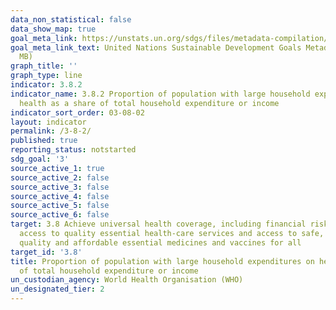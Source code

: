 ```yaml
---
data_non_statistical: false
data_show_map: true
goal_meta_link: https://unstats.un.org/sdgs/files/metadata-compilation/Metadata-Goal-3.pdf
goal_meta_link_text: United Nations Sustainable Development Goals Metadata (PDF 4.0
  MB)
graph_title: ''
graph_type: line
indicator: 3.8.2
indicator_name: 3.8.2 Proportion of population with large household expenditures on
  health as a share of total household expenditure or income
indicator_sort_order: 03-08-02
layout: indicator
permalink: /3-8-2/
published: true
reporting_status: notstarted
sdg_goal: '3'
source_active_1: true
source_active_2: false
source_active_3: false
source_active_4: false
source_active_5: false
source_active_6: false
target: 3.8 Achieve universal health coverage, including financial risk protection,
  access to quality essential health-care services and access to safe, effective,
  quality and affordable essential medicines and vaccines for all
target_id: '3.8'
title: Proportion of population with large household expenditures on health as a share
  of total household expenditure or income
un_custodian_agency: World Health Organisation (WHO)
un_designated_tier: 2
---
```

